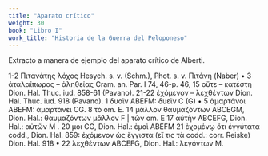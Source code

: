 ```yaml
---
title: "Aparato crítico"
weight: 30
book: "Libro I"
work_title: "Historia de la Guerra del Peloponeso"
---
```

Extracto a manera de ejemplo del aparato crítico de Alberti.

1-2 Πιτανάτης λόχος Hesych. s. v. (Schm.), Phot. s. v. Πιτάνη (Naber) • 3 ἀταλαίπωρος – ἀληθείας Cram. an. Par. I 74, 46-p. 46, 15 οὔτε – κατέστη Dion. Hal. Thuc. iud. 858-61 (Pavano). 21-22 ἐχόμενον – λεχθέντων Dion. Hal. Thuc. iud. 918 (Pavano).
1 δυοῖν ΑΒEFM: δυεῖν C (G) • 5 ἁμαρτάνοι ΑΒΕFM: ἁμαρτάνει CG. 8 τὸ om. Ε. 14 μᾶλλον θαυμαζόντων ΑΒCEGM, Dion. Hal.: θαυμαζόντων μᾶλλον F | τῶν om. Ε 17 αὐτὴν ΑΒCEFG, Dion. Hal.: αὐτῶν Μ . 20 μοι CG, Dion. Hal.: ἐμοὶ ABEFM 21 ἐχομένῳ ὅτι ἐγγύτατα codd., Dion. Hal. 859: ἐχόμενον ὡς ἔγγιστα (εἴ τις τὰ codd.: corr. Reiske) Dion. Hal. 918 • 22 λεχθέντων ΑBCEFG, Dion. Hal.: λεγόντων Μ.